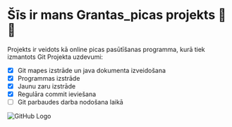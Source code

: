 ﻿# Šīs ir mans Grantas_picas projekts :pizza::euro:
Projekts ir veidots kā online picas pasūtīšanas programma, kurā tiek izmantots Git 
Projekta uzdevumi:
- [x] Git mapes izstrāde un java dokumenta izveidošana
- [x] Programmas izstrāde
- [x] Jaunu zaru izstrāde
- [x] Regulāra commit ieviešana
- [ ] Git parbaudes darba nodošana laikā

![GitHub Logo](https://encrypted-tbn0.gstatic.com/images?q=tbn:ANd9GcTWBl2Tp8c_mRVbjeAl9Kvw7oaOMRSa21x45g&usqp=CAU)
